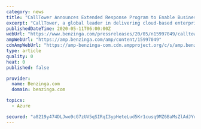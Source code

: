```yaml
---
category: news
title: "CallTower Announces Extended Response Program to Enable Businesses with No-Risk UCaaS, Collaboration and Cloud Contact Center Solutions"
excerpt: "CallTower, a global leader in delivering cloud-based enterprise-class unified communications and collaboration"
publishedDateTime: 2020-05-11T06:00:00Z
webUrl: "https://www.benzinga.com/pressreleases/20/05/n15997049/calltower-announces-extended-response-program-to-enable-businesses-with-no-risk-ucaas-collaboratio"
ampWebUrl: "https://amp.benzinga.com/amp/content/15997049"
cdnAmpWebUrl: "https://amp-benzinga-com.cdn.ampproject.org/c/s/amp.benzinga.com/amp/content/15997049"
type: article
quality: 0
heat: 0
published: false

provider:
  name: Benzinga.com
  domain: benzinga.com

topics:
  - Azure

secured: "a8219y474DLJwo9cG7zUV5qSIRqI3ypHeteLud5Kr1cusq9MZ6BaMsZlAdJYqpznEc2HBe1RtPPJOGVJkGj6KZIDJymwDYQNlAH8bdXDu++SPpkPSqudcz2vwjckfIySbKSpQW4bZPpzYi4Y9lFYbsCcyKVcHtp1tr/4WLX/zRT8pL55xv1FaT5XeKcHUFCHdvEMpPmvhPWrA/3eqQ+EaihwlO/Hb9Du8d8XYr6krBcA/dRl/af5iHRYc1PHYosCcrYOoLWNWwqduBxjMq9+pBUyc0zglGeSIu9+Jwanm/0vfukJ8Jrva/Rk5uVQBf8K;3wJVu8Lb9z6NzDgmw4vZsA=="
---
```


